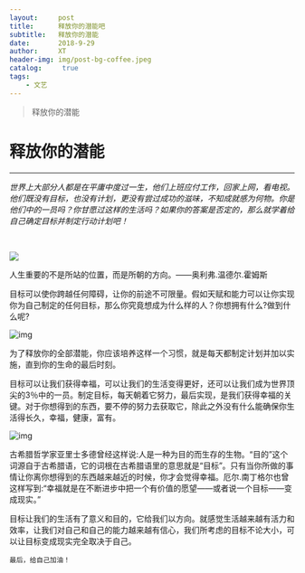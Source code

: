 ```yaml
---
layout:     post
title:      释放你的潜能吧
subtitle:   释放你的潜能
date:       2018-9-29
author:     XT
header-img: img/post-bg-coffee.jpeg
catalog: 	 true
tags:
    - 文艺
---
```



>释放你的潜能

# 释放你的潜能

------

​      *世界上大部分人都是在平庸中度过一生，他们上班应付工作，回家上网，看电视。他们既没有目标，也没有计划，更没有尝过成功的滋味，不知成就感为何物。你是他们中的一员吗？你甘愿过这样的生活吗？如果你的答案是否定的，那么就学着给自己确定目标并制定行动计划吧！*

​                                         

![](https://raw.githubusercontent.com/xineting/xineting.github.io/master/img/post-bg-mma-5.jpg)

人生重要的不是所站的位置，而是所朝的方向。——奥利弗.温德尔.霍姆斯

目标可以使你跨越任何障碍，让你的前途不可限量。假如天赋和能力可以让你实现你为自己制定的任何目标，那么你究竟想成为什么样的人？你想拥有什么?做到什么呢?

![img](https://raw.githubusercontent.com/xineting/xineting.github.io/master/img/post-bg-unix-linux.jpg)

为了释放你的全部潜能，你应该培养这样一个习惯，就是每天都制定计划并加以实施，直到你的生命的最后时刻。

目标可以让我们获得幸福，可以让我们的生活变得更好，还可以让我们成为世界顶尖的3％中的一员。制定目标，每天朝着它努力，最后实现，是我们获得幸福的关键。对于你想得到的东西，要不停的努力去获取它，除此之外没有什么能确保你生活得长久，幸福，健康，富有。

![img](https://raw.githubusercontent.com/xineting/xineting.github.io/master/img/post-bg-ios10.jpg)

古希腊哲学家亚里士多德曾经这样说:人是一种为目的而生存的生物。“目的”这个词源自于古希腊语，它的词根在古希腊语里的意思就是“目标”。只有当你所做的事情让你离你想得到的东西越来越近的时候，你才会觉得幸福。厄尔.南丁格尔也曾这样写到:“幸福就是在不断进步中把一个有价值的愿望——或者说一个目标——变成现实。”

目标让我们的生活有了意义和目的，它给我们以方向。就感觉生活越来越有活力和效率，让我们对自己和自己的能力越来越有信心，我们所考虑的目标不论大小，可以让目标变成现实完全取决于自己。

```
最后，给自己加油！
```